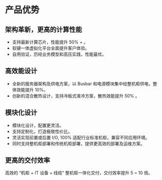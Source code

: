 # 产品优势

## 架构革新，更高的计算性能
- 支持最新计算芯片，性能提升 50% + 。
- 软硬一体虚拟化平台全面提升客户体验。
- 自用验证，历经业务模型和高压实践，性能最优。

## 高效能设计
- 全新的服务器架构及供电方案，以 Busbar 和电源模块集中给整机柜供电，整体效能提升 10%。
- 创新的混合散热设计，支持冷板式液冷方案，散热效能提升 50% 。

## 模块化设计
- 模块化设计，配置更灵活。
- 支持定制化，打造极致性价比。
- 灵活实现前置或后置 I/O, 100% 适配行业标准机柜，兼容不同应用环境。
- 同时支持整机柜部署和传统机柜部署，提供更高效的部署及运维方案。

## 更高的交付效率
高效的 “机柜 + IT 设备 + 线缆” 整机柜一体化交付，交付效率提升 5 ~ 10 倍。
